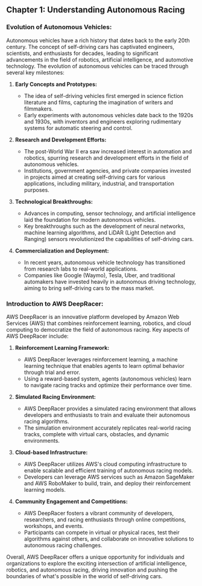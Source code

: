 ## Chapter 1: Understanding Autonomous Racing

### Evolution of Autonomous Vehicles:
Autonomous vehicles have a rich history that dates back to the early 20th century. The concept of self-driving cars has captivated engineers, scientists, and enthusiasts for decades, leading to significant advancements in the field of robotics, artificial intelligence, and automotive technology. The evolution of autonomous vehicles can be traced through several key milestones:

1. **Early Concepts and Prototypes:**
   - The idea of self-driving vehicles first emerged in science fiction literature and films, capturing the imagination of writers and filmmakers.
   - Early experiments with autonomous vehicles date back to the 1920s and 1930s, with inventors and engineers exploring rudimentary systems for automatic steering and control.

2. **Research and Development Efforts:**
   - The post-World War II era saw increased interest in automation and robotics, spurring research and development efforts in the field of autonomous vehicles.
   - Institutions, government agencies, and private companies invested in projects aimed at creating self-driving cars for various applications, including military, industrial, and transportation purposes.

3. **Technological Breakthroughs:**
   - Advances in computing, sensor technology, and artificial intelligence laid the foundation for modern autonomous vehicles.
   - Key breakthroughs such as the development of neural networks, machine learning algorithms, and LiDAR (Light Detection and Ranging) sensors revolutionized the capabilities of self-driving cars.

4. **Commercialization and Deployment:**
   - In recent years, autonomous vehicle technology has transitioned from research labs to real-world applications.
   - Companies like Google (Waymo), Tesla, Uber, and traditional automakers have invested heavily in autonomous driving technology, aiming to bring self-driving cars to the mass market.

### Introduction to AWS DeepRacer:
AWS DeepRacer is an innovative platform developed by Amazon Web Services (AWS) that combines reinforcement learning, robotics, and cloud computing to democratize the field of autonomous racing. Key aspects of AWS DeepRacer include:

1. **Reinforcement Learning Framework:**
   - AWS DeepRacer leverages reinforcement learning, a machine learning technique that enables agents to learn optimal behavior through trial and error.
   - Using a reward-based system, agents (autonomous vehicles) learn to navigate racing tracks and optimize their performance over time.

2. **Simulated Racing Environment:**
   - AWS DeepRacer provides a simulated racing environment that allows developers and enthusiasts to train and evaluate their autonomous racing algorithms.
   - The simulation environment accurately replicates real-world racing tracks, complete with virtual cars, obstacles, and dynamic environments.

3. **Cloud-based Infrastructure:**
   - AWS DeepRacer utilizes AWS's cloud computing infrastructure to enable scalable and efficient training of autonomous racing models.
   - Developers can leverage AWS services such as Amazon SageMaker and AWS RoboMaker to build, train, and deploy their reinforcement learning models.

4. **Community Engagement and Competitions:**
   - AWS DeepRacer fosters a vibrant community of developers, researchers, and racing enthusiasts through online competitions, workshops, and events.
   - Participants can compete in virtual or physical races, test their algorithms against others, and collaborate on innovative solutions to autonomous racing challenges.

Overall, AWS DeepRacer offers a unique opportunity for individuals and organizations to explore the exciting intersection of artificial intelligence, robotics, and autonomous racing, driving innovation and pushing the boundaries of what's possible in the world of self-driving cars.
